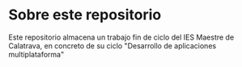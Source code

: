 Sobre este repositorio
=========================

Este repositorio almacena un trabajo fin de ciclo del IES Maestre de Calatrava, en concreto de su ciclo "Desarrollo de aplicaciones multiplataforma"

